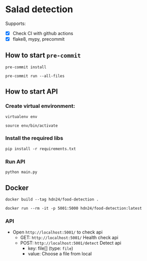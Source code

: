 # Salad detection

Supports:

- [x] Check CI with github actions
- [x] flake8, mypy, precommit

## How to start `pre-commit`

```
pre-commit install
```

```
pre-commit run --all-files
```

## How to start API

### Create virtual environment:

```
virtualenv env
```

```
source env/bin/activate
```

### Install the required libs

```
pip install -r requirements.txt
```

### Run API

```
python main.py
```

## Docker

```shell
docker build --tag hdn24/food-detection .
```

```
docker run --rm -it -p 5001:5000 hdn24/food-detection:latest
```

### API

- Open `http://localhost:5001/` to check api
  - GET: `http://localhost:5001/` Health check api
  - POST: `http://localhost:5001/detect` Detect api
    - key: file[] (type: `file`)
    - value: Choose a file from local
